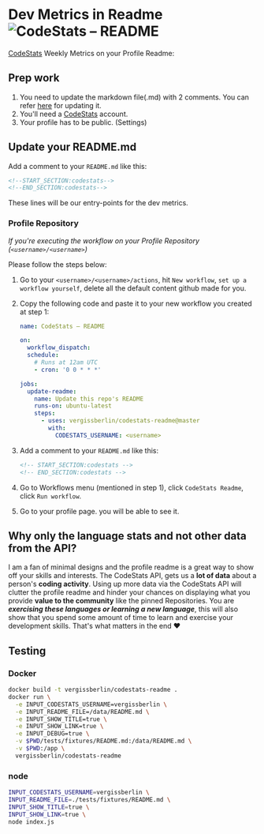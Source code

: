 # Dev Metrics in Readme ![CodeStats – README](https://github.com/vergissberlin/vergissberlin/workflows/CodeStats%20%E2%80%93%20README/badge.svg)

[CodeStats](https://codestats.net/) Weekly Metrics on your Profile Readme:

## Prep work

1. You need to update the markdown file(.md) with 2 comments. You can refer [here](#update-your-readme) for updating it.
2. You'll need a [CodeStats](https://codestats.net/) account.
3. Your profile has to be public. (Settings)

## Update your README.md

Add a comment to your `README.md` like this:

```md
<!--START_SECTION:codestats-->
<!--END_SECTION:codestats-->
```

These lines will be our entry-points for the dev metrics.

### Profile Repository

_If you're executing the workflow on your Profile Repository (`<username>/<username>`)_

Please follow the steps below:

1. Go to your `<username>/<username>/actions`, hit `New workflow`, `set up a workflow yourself`, delete all the default content github made for you.
2. Copy the following code and paste it to your new workflow you created at step 1:

   ```yml
   name: CodeStats – README

   on:
     workflow_dispatch:
     schedule:
       # Runs at 12am UTC
       - cron: '0 0 * * *'

   jobs:
     update-readme:
       name: Update this repo's README
       runs-on: ubuntu-latest
       steps:
         - uses: vergissberlin/codestats-readme@master
           with:
             CODESTATS_USERNAME: <username>
   ```

3. Add a comment to your `README.md` like this:

   ```md
   <!-- START_SECTION:codestats -->
   <!-- END_SECTION:codestats -->
   ```

4. Go to Workflows menu (mentioned in step 1), click `CodeStats Readme`, click `Run workflow`.
5. Go to your profile page. you will be able to see it.

## Why only the language stats and not other data from the API?

I am a fan of minimal designs and the profile readme is a great way to show off your skills and interests. The CodeStats API, gets us a **lot of data** about a person's **coding activity**. Using up more data via the CodeStats API will clutter the profile readme and hinder your chances on displaying what you provide **value to the community** like the pinned Repositories. You are _**exercising these languages or learning a new language**_, this will also show that you spend some amount of time to learn and exercise your development skills. That's what matters in the end :heart:

## Testing

### Docker

```bash
docker build -t vergissberlin/codestats-readme .
docker run \
  -e INPUT_CODESTATS_USERNAME=vergissberlin \
  -e INPUT_README_FILE=/data/README.md \
  -e INPUT_SHOW_TITLE=true \
  -e INPUT_SHOW_LINK=true \
  -e INPUT_DEBUG=true \
  -v $PWD/tests/fixtures/README.md:/data/README.md \
  -v $PWD:/app \
  vergissberlin/codestats-readme
```

### node

```bash
INPUT_CODESTATS_USERNAME=vergissberlin \
INPUT_README_FILE=./tests/fixtures/README.md \
INPUT_SHOW_TITLE=true \
INPUT_SHOW_LINK=true \
node index.js
```
